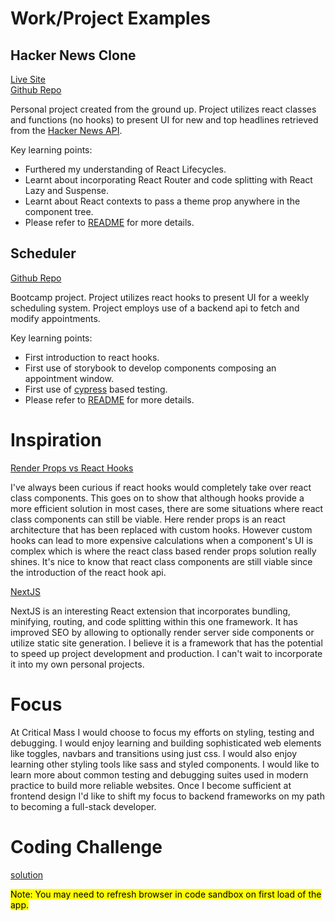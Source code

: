 # Work/Project Examples

## Hacker News Clone

[Live Site](https://astounding-puffpuff-302858.netlify.app/)\
[Github Repo](https://github.com/iamindika/hacker-news-clone-no-hooks)

Personal project created from the ground up. Project utilizes react classes and functions (no hooks) to present UI for new and top headlines retrieved from the [Hacker News API](https://github.com/HackerNews/API). 

Key learning points:
- Furthered my understanding of React Lifecycles.  
- Learnt about incorporating React Router and code splitting with React Lazy and Suspense.
- Learnt about React contexts to pass a theme prop anywhere in the component tree. 
- Please refer to [README](https://github.com/iamindika/hacker-news-clone-no-hooks/blob/main/README.md) for more details.

## Scheduler

[Github Repo](https://github.com/iamindika/scheduler) 

Bootcamp project.  Project utilizes react hooks to present UI for a weekly scheduling system. Project employs use of a backend api to fetch and modify appointments.  

Key learning points:
- First introduction to react hooks.
- First use of storybook to develop components composing an appointment window. 
- First use of [cypress](https://www.cypress.io/) based testing.
- Please refer to [README](https://github.com/iamindika/scheduler/blob/master/README.md) for more details.

# Inspiration

  [Render Props vs React Hooks](https://javascript.plainenglish.io/render-props-vs-hooks-a73ec72180ed)

  I've always been curious if react hooks would completely take over react class components.  This goes on to show that although hooks provide a more efficient solution in most cases, there are some situations where react class components can still be viable.  Here render props is an react architecture that has been replaced with custom hooks.  However custom hooks can lead to more expensive calculations when a component's UI is complex which is where the react class based render props solution really shines.  It's nice to know that react class components are still viable since the introduction of the react hook api.  

  [NextJS](https://nextjs.org/)

  NextJS is an interesting React extension that incorporates bundling, minifying, routing, and code splitting within this one framework. It has improved SEO by allowing to optionally render server side components or utilize static site generation. I believe it is a framework that has the potential to speed up project development and production. I can't wait to incorporate it into my own personal projects. 

# Focus

  At Critical Mass I would choose to focus my efforts on styling, testing and debugging. I would enjoy learning and building sophisticated web elements like toggles, navbars and transitions using just css.  I would also enjoy learning other styling tools like sass and styled components. I would like to learn more about common testing and debugging suites used in modern practice to build more reliable websites.  Once I become sufficient at frontend design I'd like to shift my focus to backend frameworks on my path to becoming a full-stack developer. 

# Coding Challenge

[solution](https://codesandbox.io/s/2022-internship-exercise-menu-forked-gm20t1)

<mark>Note: You may need to refresh browser in code sandbox on first load of the app. </mark>